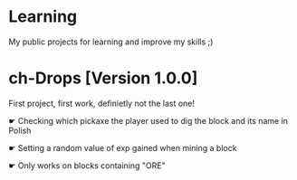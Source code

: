 # Learning
My public projects for learning and improve my skills ;)

# ch-Drops [Version 1.0.0]
First project, first work, definietly not the last one!

☛ Checking which pickaxe the player used to dig the block and its name in Polish

☛ Setting a random value of exp gained when mining a block

☛ Only works on blocks containing "ORE"
